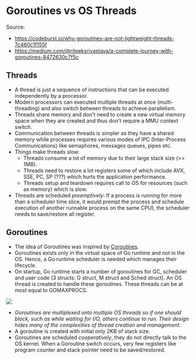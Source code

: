 # Goroutines vs OS Threads

Source:
* https://codeburst.io/why-goroutines-are-not-lightweight-threads-7c460c1f155f
* https://medium.com/@riteeksrivastava/a-complete-journey-with-goroutines-8472630c7f5c

## Threads

* A thread is just a sequence of instructions that can be executed independently by a processor.
* Modern processors can executed multiple threads at once (multi-threading) and also switch between threads to achieve parallelism.
* Threads share memory and don't need to create a new virtual memory space when they are created and thus don't require a MMU context switch.
* Communication between  threads is simpler as they have a shared memory while processes requires various modes of IPC (Inter-Process Communications) like semaphores, messages queues, pipes etc.
* Things make threads slow:
    * Threads consume a lot of memory due to their large stack size (>= 1MB).
    * Threads need to restore a lot registers some of which include AVX, SSE, PC, SP (???) which hurts the application performance.
    * Threads setup and teardown requires call to OS for resources (such as memory) which is slow.
* Threads are scheduled *preemptively*: If a process is running for more than a scheduler time slice, it would prempt the process and schedule execution of another runnable process on the same CPU), the scheduler needs to save/restore all register.

## Goroutines

* The idea of Goroutines was inspired by [Coroutines](https://en.wikipedia.org/wiki/Coroutine).
* Goroutines exists only in the virtual space of Go runtime and not in the OS. Hence, a Go runtime scheduler is needed which manages their lifecycle.
* On startup, Go runtime starts a number of goroutines for GC, scheduler and user code (3 structs: G struct, M struct and Sched struct). An OS thread is created to handle these  goroutines. These threads can be at most equal to GOMAXPROCS.

![](https://miro.medium.com/max/933/1*ntxTfMNaxclAE7AJgBuAtw.png)

* *Goroutines are multiplexed onto multiple OS threads so if one should block, such as while waiting for I/O, others continue to run. Their design hides many of the complexities of thread creation and management.*
* A goroutine is created with initial only 2KB of stack size.
* Goroutines are scheduled *cooperatively*, they do not directly talk to the OS kernel. When a Goroutine switch occurs, very few registers like program counter and stack pointer need to be saved/restored.

